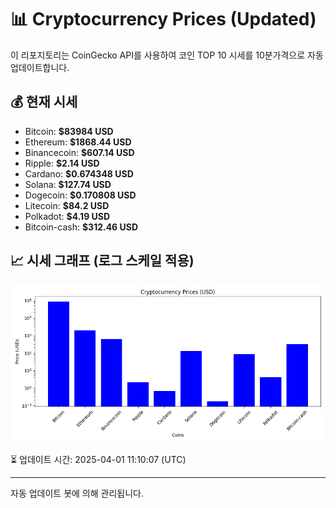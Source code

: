 
# 📊 Cryptocurrency Prices (Updated)

이 리포지토리는 CoinGecko API를 사용하여 코인 TOP 10 시세를 10분가격으로 자동 업데이트합니다.

## 💰 현재 시세
- Bitcoin: **$83984 USD**
- Ethereum: **$1868.44 USD**
- Binancecoin: **$607.14 USD**
- Ripple: **$2.14 USD**
- Cardano: **$0.674348 USD**
- Solana: **$127.74 USD**
- Dogecoin: **$0.170808 USD**
- Litecoin: **$84.2 USD**
- Polkadot: **$4.19 USD**
- Bitcoin-cash: **$312.46 USD**

## 📈 시세 그래프 (로그 스케일 적용)
![Crypto Prices](crypto_prices.png)

⏳ 업데이트 시간: 2025-04-01 11:10:07 (UTC)

---
자동 업데이트 봇에 의해 관리됩니다.
